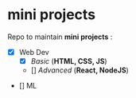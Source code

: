 # mini projects
Repo to maintain **mini projects** :
* [x] Web Dev
  * [x] _Basic_ (**HTML, CSS, JS**)
  * [] _Advanced_ (**React, NodeJS**)
* [] ML
